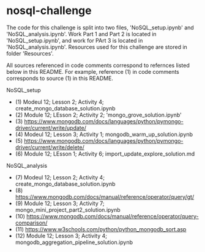 # nosql-challenge
The code for this challenge is split into two files, 'NoSQL_setup.ipynb' and 'NoSQL_analysis.ipynb'. Work Part 1 and Part 2 is located in 'NoSQL_setup.ipynb', and work for PArt 3 is located in 'NoSQL_analysis.ipynb'. Resources used for this challenge are stored in folder 'Resources'.

All sources referenced in code comments correspond to refernces listed below in this README. For example, reference (1) in code comments corresponds to source (1) in this README.


NoSQL_setup
- (1) Modeul 12; Lesson 2; Activity 4; create_mongo_database_solution.ipynb
- (2) Module 12; LEsson 2; Activity 2; 'mongo_grove_solution.ipynb'
- (3) https://www.mongodb.com/docs/languages/python/pymongo-driver/current/write/update/
- (4) Modeul 12; Lesson 3; Activity 1; mongodb_warm_up_solution.ipynb
- (5) https://www.mongodb.com/docs/languages/python/pymongo-driver/current/write/delete/
- (6) Module 12; LEsson 1; Activity 6; import_update_explore_solution.md

NoSQL_analysis
- (7) Modeul 12; Lesson 2; Activity 4; create_mongo_database_solution.ipynb
- (8) https://www.mongodb.com/docs/manual/reference/operator/query/gt/
- (9) Module 12; Lesson 3; Activity 7; mongo_mini_project_part2_solution.ipynb
- (10) https://www.mongodb.com/docs/manual/reference/operator/query-comparison/
- (11) https://www.w3schools.com/python/python_mongodb_sort.asp
- (12) Module 12; Lesson 3; Activity 4; mongodb_aggregation_pipeline_solution.ipynb